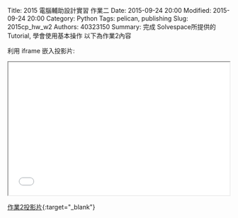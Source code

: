 Title: 2015 電腦輔助設計實習 作業二
Date: 2015-09-24 20:00
Modified: 2015-09-24 20:00
Category: Python
Tags: pelican, publishing
Slug: 2015cp_hw_w2
Authors: 40323150
Summary: 完成 Solvespace所提供的 Tutorial, 學會使用基本操作
以下為作業2內容

利用 iframe 嵌入投影片:

<iframe src="simplest.html" width="500" height="300"></iframe>

[作業2投影片](simplest.html){:target="_blank"}
